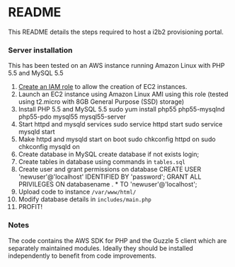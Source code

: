 # README #

This README details the steps required to host a i2b2 provisioning portal.

### Server installation ###

This has been tested on an AWS instance running Amazon Linux with PHP 5.5 and MySQL 5.5

1. [Create an IAM role](http://docs.aws.amazon.com/AWSEC2/latest/UserGuide/iam-roles-for-amazon-ec2.html) to allow the creation of EC2 instances.
2. Launch an EC2 instance using Amazon Linux AMI using this role (tested using t2.micro with 8GB General Purpose (SSD) storage)
3. Install PHP 5.5 and MySQL 5.5
	sudo yum install php55 php55-mysqlnd php55-pdo mysql55 mysql55-server
4. Start httpd and mysqld services
	sudo service httpd start
	sudo service mysqld start
5. Make httpd and mysqld start on boot
	sudo chkconfig httpd on
	sudo chkconfig mysqld on
6. Create database in MySQL
	create database if not exists login;
7. Create tables in database using commands in `tables.sql`
8. Create user and grant permissions on database
	CREATE USER 'newuser'@'localhost' IDENTIFIED BY 'password';
	GRANT ALL PRIVILEGES ON databasename . * TO 'newuser'@'localhost';
9. Upload code to instance `/var/www/html/`
10. Modify database details in `includes/main.php`
11. PROFIT!

### Notes ###

The code contains the AWS SDK for PHP and the Guzzle 5 client which are separately maintained modules. Ideally they should be installed independently to benefit from code improvements.

